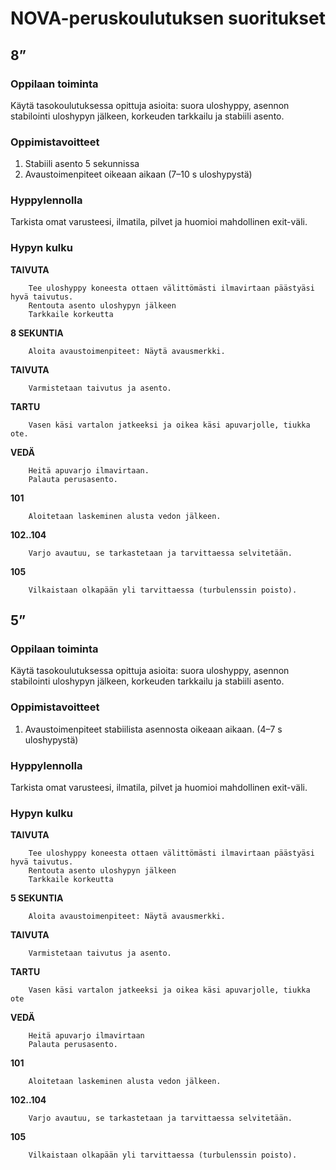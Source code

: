 # NOVA-peruskoulutuksen suoritukset

## 8”

### Oppilaan toiminta

Käytä tasokoulutuksessa opittuja asioita: suora uloshyppy, asennon stabilointi uloshypyn jälkeen, korkeuden tarkkailu ja stabiili asento.

### Oppimistavoitteet

1. Stabiili asento 5 sekunnissa
2. Avaustoimenpiteet oikeaan aikaan (7–10 s uloshypystä)

### Hyppylennolla

Tarkista omat varusteesi, ilmatila, pilvet ja huomioi mahdollinen exit-väli.

### Hypyn kulku

**TAIVUTA**

        Tee uloshyppy koneesta ottaen välittömästi ilmavirtaan päästyäsi hyvä taivutus.
        Rentouta asento uloshypyn jälkeen
        Tarkkaile korkeutta

**8 SEKUNTIA**

        Aloita avaustoimenpiteet: Näytä avausmerkki.

**TAIVUTA**

        Varmistetaan taivutus ja asento.

**TARTU**

        Vasen käsi vartalon jatkeeksi ja oikea käsi apuvarjolle, tiukka ote.

**VEDÄ**

        Heitä apuvarjo ilmavirtaan.
        Palauta perusasento.

**101**

        Aloitetaan laskeminen alusta vedon jälkeen.

**102..104**

        Varjo avautuu, se tarkastetaan ja tarvittaessa selvitetään.

**105**

        Vilkaistaan olkapään yli tarvittaessa (turbulenssin poisto).

## 5”

### Oppilaan toiminta

Käytä tasokoulutuksessa opittuja asioita: suora uloshyppy, asennon stabilointi uloshypyn jälkeen, korkeuden tarkkailu ja stabiili asento.

### Oppimistavoitteet

1.  Avaustoimenpiteet stabiilista asennosta oikeaan aikaan. (4–7 s uloshypystä)

### Hyppylennolla

Tarkista omat varusteesi, ilmatila, pilvet ja huomioi mahdollinen exit-väli.

### Hypyn kulku

**TAIVUTA**

        Tee uloshyppy koneesta ottaen välittömästi ilmavirtaan päästyäsi hyvä taivutus.
        Rentouta asento uloshypyn jälkeen
        Tarkkaile korkeutta

**5 SEKUNTIA**

        Aloita avaustoimenpiteet: Näytä avausmerkki.

**TAIVUTA**

        Varmistetaan taivutus ja asento.

**TARTU**

        Vasen käsi vartalon jatkeeksi ja oikea käsi apuvarjolle, tiukka ote

**VEDÄ**

        Heitä apuvarjo ilmavirtaan
        Palauta perusasento.

**101**

        Aloitetaan laskeminen alusta vedon jälkeen.

**102..104**

        Varjo avautuu, se tarkastetaan ja tarvittaessa selvitetään.

**105**

        Vilkaistaan olkapään yli tarvittaessa (turbulenssin poisto).
